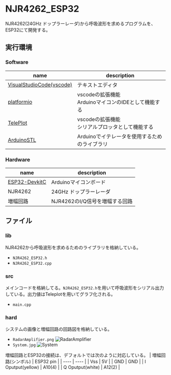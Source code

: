 # NJR4262_ESP32
NJR4262(24GHz ドップラーレーダ)から呼吸波形を求めるプログラムを、ESP32にて開発する。

## 実行環境
### Software
| name | description |
| ---- | ---- |
| [VisualStudioCode(vscode)](https://azure.microsoft.com/ja-jp/products/visual-studio-code) | テキストエディタ |
| [platformio](https://platformio.org/) | vscodeの拡張機能</br>ArduinoマイコンのIDEとして機能する |
| [TelePlot](https://marketplace.visualstudio.com/items?itemName=alexnesnes.teleplot) | vscodeの拡張機能</br>シリアルプロッタとして機能する |
| [ArduinoSTL](https://registry.platformio.org/libraries/mike-matera/ArduinoSTL) | Arduinoでイテレータを使用するためのライブラリ |
### Hardware
| name | description |
| ---- | ---- |
| [ESP32-DevkitC](https://akizukidenshi.com/catalog/g/gM-11819/) | Arduinoマイコンボード |
| NJR4262 | 24GHz ドップラーレーダ |
| 増幅回路 | NJR4262のI/Q信号を増幅する回路 |

## ファイル
### lib
NJR4262から呼吸波形を求めるためのライブラリを格納している。
- `NJR4262_ESP32.h`
- `NJR4262_ESP32.cpp`
### src
メインコードを格納してる。`NJR4262_ESP32.h`を用いて呼吸波形をシリアル出力している。出力値はTeleplotを用いてグラフ化される。
- `main.cpp`
### hard
システムの画像と増幅回路の回路図を格納している。
- `RadarAmplifier.png`
![RadarAmplifier](https://github.com/YukitoGoto/NJR4262_ESP32/assets/63275740/d36242ff-1ec1-4412-80dc-4e34efa8d077)
- `System.jpg`
![System](https://github.com/YukitoGoto/NJR4262_ESP32/assets/63275740/988df86d-8222-4a38-87e2-3ab3d06a01cc)

増幅回路とESP32の接続は、デフォルトでは次のように対応している。
| 増幅回路(シンボル) | ESP32 pin |
| ---- | ---- |
| Vss | 5V |
| GND | GND |
| I Oputput(yellow) | A10(4) |
| Q Oputput(white) | A12(2) |

